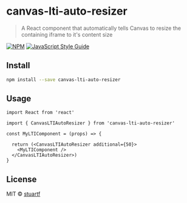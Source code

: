 # canvas-lti-auto-resizer

> A React component that automatically tells Canvas to resize the containing iframe to it&#x27;s content size

[![NPM](https://img.shields.io/npm/v/canvas-lti-auto-resizer.svg)](https://www.npmjs.com/package/canvas-lti-auto-resizer) [![JavaScript Style Guide](https://img.shields.io/badge/code_style-standard-brightgreen.svg)](https://standardjs.com)

## Install

```bash
npm install --save canvas-lti-auto-resizer
```

## Usage

```tsx
import React from 'react'

import { CanvasLTIAutoResizer } from 'canvas-lti-auto-resizer'

const MyLTIComponent = (props) => {

  return (<CanvasLTIAutoResizer additional={50}>
    <MyLTIComponent />
  </CanvasLTIAutoResizer>)
}
```

## License

MIT © [stuartf](https://github.com/stuartf)
